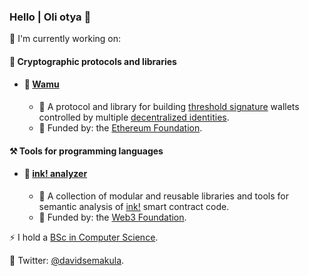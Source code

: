 ### Hello | Oli otya 👋

🔭 I'm currently working on:

#### 🔑 Cryptographic protocols and libraries
- #### 🚀 [Wamu](https://github.com/wamutech)
  - 📖 A protocol and library for building [threshold signature](https://academy.binance.com/en/articles/threshold-signatures-explained) wallets controlled by multiple [decentralized identities](https://ethereum.org/en/decentralized-identity/).
  - 🌱 Funded by: the [Ethereum Foundation](https://esp.ethereum.foundation/).

#### ⚒️ Tools for programming languages
- #### 🚀 [ink! analyzer](https://github.com/ink-analyzer)
  - 📖 A collection of modular and reusable libraries and tools for semantic analysis of [ink!](https://use.ink/) smart contract code.
  - 🌱 Funded by: the [Web3 Foundation](https://web3.foundation/).

⚡ I hold a [BSc in Computer Science](https://cis.mak.ac.ug/).

💬 Twitter: [@davidsemakula](https://twitter.com/davidsemakula).